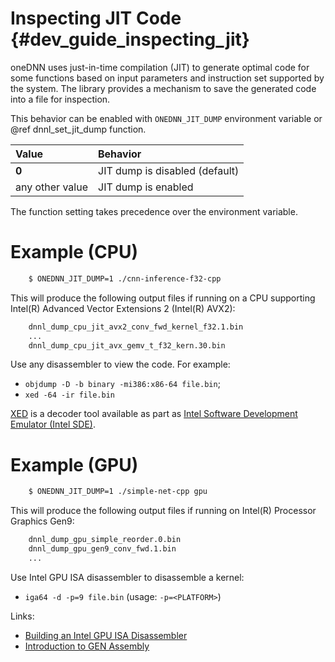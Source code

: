 Inspecting JIT Code {#dev_guide_inspecting_jit}
===============================================

oneDNN uses just-in-time compilation (JIT) to generate optimal code
for some functions based on input parameters and instruction set supported
by the system. The library provides a mechanism to save the generated code
into a file for inspection.

This behavior can be enabled with `ONEDNN_JIT_DUMP` environment variable
or @ref dnnl_set_jit_dump function.

| Value           | Behavior
| :----           | :----
| **0**           | JIT dump is disabled (default)
| any other value | JIT dump is enabled

The function setting takes precedence over the environment variable.

# Example (CPU)

~~~sh
    $ ONEDNN_JIT_DUMP=1 ./cnn-inference-f32-cpp
~~~

This will produce the following output files if running on a CPU supporting
Intel(R) Advanced Vector Extensions 2 (Intel(R) AVX2):

~~~sh
    dnnl_dump_cpu_jit_avx2_conv_fwd_kernel_f32.1.bin
    ...
    dnnl_dump_cpu_jit_avx_gemv_t_f32_kern.30.bin
~~~

Use any disassembler to view the code. For example:
- `objdump -D -b binary -mi386:x86-64 file.bin`;
- `xed -64 -ir file.bin`

[XED](https://github.com/intelxed/xed) is a decoder tool available as part as
[Intel Software Development Emulator (Intel SDE)](https://software.intel.com/content/www/us/en/develop/articles/intel-software-development-emulator).

# Example (GPU)

~~~sh
    $ ONEDNN_JIT_DUMP=1 ./simple-net-cpp gpu
~~~

This will produce the following output files if running on Intel(R) Processor Graphics Gen9:

~~~sh
    dnnl_dump_gpu_simple_reorder.0.bin
    dnnl_dump_gpu_gen9_conv_fwd.1.bin
    ...
~~~

Use Intel GPU ISA disassembler to disassemble a kernel:

- `iga64 -d -p=9 file.bin` (usage: `-p=<PLATFORM>`)

Links:
- [Building an Intel GPU ISA Disassembler](https://github.com/intel/opencl-intercept-layer/blob/master/docs/kernel_isa_gpu.md#building-an-intel-gpu-isa-disassembler)
- [Introduction to GEN Assembly](https://software.intel.com/content/www/us/en/develop/articles/introduction-to-gen-assembly.html)

